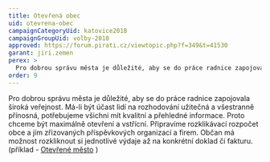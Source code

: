 ```yaml
---
title: Otevřená obec
uid: otevrena-obec
campaignCategoryUid: katovice2018
campaignGroupUid: volby-2018
approved: https://forum.pirati.cz/viewtopic.php?f=349&t=41530
garant: jiri.zemen
perex: >
  Pro dobrou správu města je důležité, aby se do práce radnice zapojovala široká veřejnost. Má-li být účast lidí na rozhodování užitečná a všestranně přínosná, potřebujeme všichni mít kvalitní a přehledné informace. Proto chceme být maximálně otevření a vstřícní. Připravíme rozklikávací rozpočet obce a jím zřizovaných příspěvkových organizací a firem.
order: 9
---
```


Pro dobrou správu města je důležité, aby se do práce radnice zapojovala široká veřejnost. Má-li být účast lidí na rozhodování užitečná a všestranně přínosná, potřebujeme všichni mít kvalitní a přehledné informace. Proto chceme být maximálně otevření a vstřícní. Připravíme rozklikávací rozpočet obce a jím zřizovaných příspěvkových organizací a firem. Občan má možnost rozkliknout si jednotlivé výdaje až na konkrétní doklad či fakturu. (příklad - [Otevřené město](https://otevreno.nmnm.cz/) )
